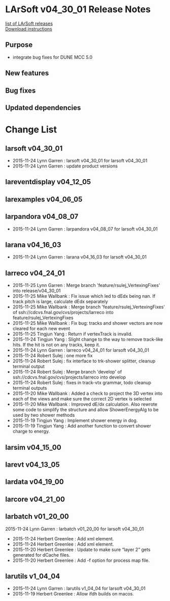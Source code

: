 # LArSoft v04_30_01 Release Notes



[list of LArSoft releases](LArSoft_release_list)  
[Download instructions](http://scisoft.fnal.gov/scisoft/bundles/larsoft/v04_30_01/larsoft-v04_30_01.html)

## Purpose

-   integrate bug fixes for DUNE MCC 5.0

## New features

## Bug fixes

## Updated dependencies

# Change List

## larsoft v04_30_01

-   2015-11-24 Lynn Garren : larsoft v04_30_01 for larsoft v04_30_01
-   2015-11-24 Lynn Garren : update product versions

## lareventdisplay v04_12_05

## larexamples v04_06_05

## larpandora v04_08_07

-   2015-11-24 Lynn Garren : larpandora v04_08_07 for larsoft v04_30_01

## larana v04_16_03

-   2015-11-24 Lynn Garren : larana v04_16_03 for larsoft v04_30_01

## larreco v04_24_01

-   2015-11-25 Lynn Garren : Merge branch 'feature/rsulej_VertexingFixes' into release/v04_30_01
-   2015-11-25 Mike Wallbank : Fix issue which led to dEdx being nan. If track pitch is large, calculate dEdx separately
-   2015-11-25 Mike Wallbank : Merge branch 'feature/rsulej_VertexingFixes' of ssh://cdcvs.fnal.gov/cvs/projects/larreco into feature/rsulej_VertexingFixes
-   2015-11-25 Mike Wallbank : Fix bug: tracks and shower vectors are now cleared for each new event
-   2015-11-25 Tingjun Yang : Return if vertexTrack is invalid.
-   2015-11-24 Tingjun Yang : Slight change to the way to remove track-like hits. If the hit is not on any tracks, keep it.
-   2015-11-24 Lynn Garren : larreco v04_24_01 for larsoft v04_30_01
-   2015-11-24 Robert Sulej : one more fix
-   2015-11-24 Robert Sulej : fix interface to trk-shower splitter, cleanup terminal output
-   2015-11-24 Robert Sulej : Merge branch 'develop' of ssh://cdcvs.fnal.gov/cvs/projects/larreco into develop
-   2015-11-24 Robert Sulej : fixes in track-vtx grammar, todo cleanup terminal outputs
-   2015-11-20 Mike Wallbank : Added a check to project the 3D vertex into each of the views and make sure the correct 2D vertex is selected
-   2015-11-20 Mike Wallbank : Improved dE/dx calculation. Also rewrote some code to simplify the structure and allow ShowerEnergyAlg to be used by two shower methods
-   2015-11-19 Tingjun Yang : Implement shower energy in dog.
-   2015-11-19 Tingjun Yang : Add another function to convert shower charge to energy.

## larsim v04_15_00

## larevt v04_13_05

## lardata v04_19_00

## larcore v04_21_00

## larbatch v01_20_00

2015-11-24 Lynn Garren : larbatch v01_20_00 for larsoft v04_30_01

-   2015-11-24 Herbert Greenlee : Add <runnumber> xml element.
-   2015-11-24 Herbert Greenlee : Add <version> xml element.
-   2015-11-20 Herbert Greenlee : Update to make sure “layer 2” gets generated for dCache files.
-   2015-11-20 Herbert Greenlee : Add -f option for process map file.

## larutils v1_04_04

-   2015-11-24 Lynn Garren : larutils v1_04_04 for larsoft v04_30_01
-   2015-11-19 Herbert Greenlee : Allow ifdh builds on macos.
